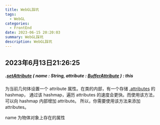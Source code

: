 ```yaml
---
title: WebGL踩坑
tags: 
  - WebGL
categories: 
  - FrontEnd
date: 2023-06-15 20:20:03
summary: WebGL踩坑
description: WebGL踩坑
---
```


## 2023年6月13日21:26:25

##### .[setAttribute](https://threejs.org/docs/index.html#api/zh/core/BufferGeometry.setAttribute) ( name : String, attribute : [BufferAttribute](https://threejs.org/docs/index.html#api/zh/core/BufferAttribute) ) : this

为当前几何体设置一个 attribute 属性。在类的内部，有一个存储 [.attributes](https://threejs.org/docs/index.html#api/zh/core/BufferGeometry.attributes) 的 hashmap， 通过该 hashmap，遍历 attributes 的速度会更快。而使用该方法，可以向 hashmap 内部增加 attribute。 所以，你需要使用该方法来添加 attributes。

name 为物体对象上存在的属性



